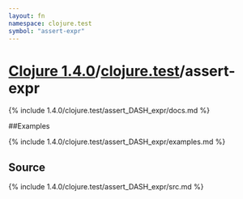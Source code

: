 ```yaml
---
layout: fn
namespace: clojure.test
symbol: "assert-expr"
---
```


# [Clojure 1.4.0](../../)/[clojure.test](../)/assert-expr

{% include 1.4.0/clojure.test/assert_DASH_expr/docs.md %}

##Examples

{% include 1.4.0/clojure.test/assert_DASH_expr/examples.md %}
## Source
{% include 1.4.0/clojure.test/assert_DASH_expr/src.md %}

